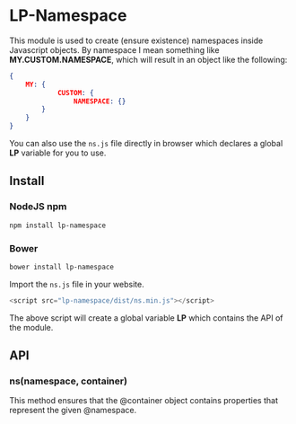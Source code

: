 # LP-Namespace

This module is used to create (ensure existence) namespaces inside Javascript objects. By namespace I mean something like **MY.CUSTOM.NAMESPACE**, which will result in an object like the following:

```json
{
    MY: {
            CUSTOM: {
                NAMESPACE: {}
        }
    }
}
```

You can also use the ```ns.js``` file directly in browser which declares a global **LP** variable for you to use.

## Install

### NodeJS npm

```bash
npm install lp-namespace
```

### Bower

```bash
bower install lp-namespace
```

Import the ```ns.js``` file in your website.

```javascript
<script src="lp-namespace/dist/ns.min.js"></script>
```

The above script will create a global variable **LP** which contains the API of the module.

## API

### ns(namespace, container)

This method ensures that the @container object contains properties that represent the given @namespace.

